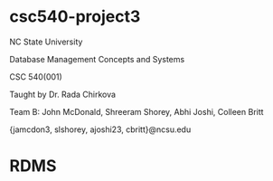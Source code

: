 # csc540-project3
NC State University

Database Management Concepts and Systems

CSC 540(001)

Taught by Dr. Rada Chirkova

Team B: John McDonald, Shreeram Shorey, Abhi Joshi, Colleen Britt

{jamcdon3, slshorey, ajoshi23, cbritt}@ncsu.edu



# RDMS

